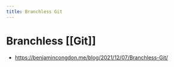 ```yaml
---
title: Branchless Git
---
```


# Branchless [[Git]]

- https://benjamincongdon.me/blog/2021/12/07/Branchless-Git/
